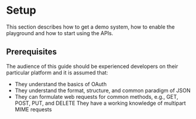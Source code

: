 # Setup
This section describes how to get a demo system, how to enable the playground and how to start using the APIs.
## Prerequisites
The audience of this guide should be experienced developers on their particular platform and it is assumed that:
  - They understand the basics of OAuth
  - They understand the format, structure, and common paradigm of JSON
  - They can formulate web requests for common methods, e.g., GET, POST, PUT, and DELETE They have a working knowledge of multipart MIME requests
